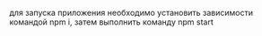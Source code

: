 для запуска приложения необходимо установить зависимости командой npm i, затем выполнить команду npm start
